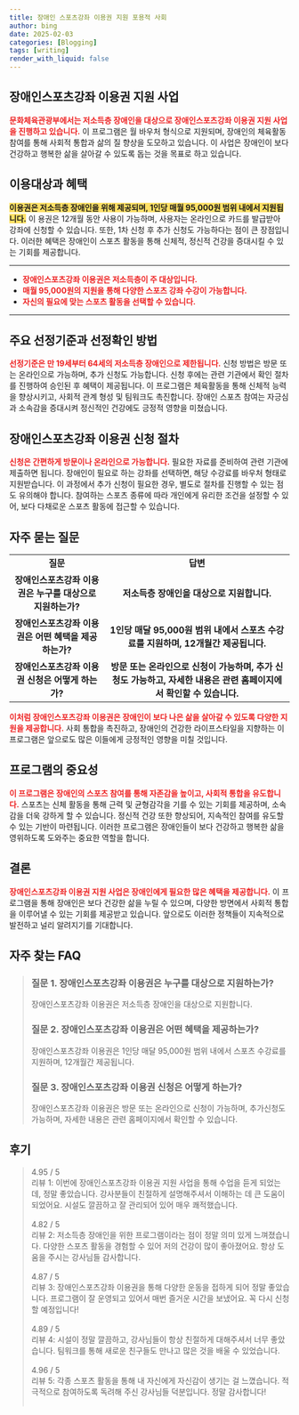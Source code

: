 ```yaml
---
title: 장애인 스포츠강좌 이용권 지원 포용적 사회
author: bing
date: 2025-02-03
categories: [Blogging]
tags: [writing]
render_with_liquid: false
---
```



<h2 id='장애인스포츠강좌이용권지원사업'>장애인스포츠강좌 이용권 지원 사업</h2>

<p><b><span style="color: #ee2323;">문화체육관광부에서는 저소득층 장애인을 대상으로 장애인스포츠강좌 이용권 지원 사업을 진행하고 있습니다.</span></b> 이 프로그램은 월 바우처 형식으로 지원되며, 장애인의 체육활동 참여를 통해 사회적 통합과 삶의 질 향상을 도모하고 있습니다. 이 사업은 장애인이 보다 건강하고 행복한 삶을 살아갈 수 있도록 돕는 것을 목표로 하고 있습니다.</p>

<h2 id='이용대상과혜택'>이용대상과 혜택</h2>

<p><b><span style="background-color: #ffe066;">이용권은 저소득층 장애인을 위해 제공되며, 1인당 매월 95,000원 범위 내에서 지원됩니다.</span></b> 이 용권은 12개월 동안 사용이 가능하며, 사용자는 온라인으로 카드를 발급받아 강좌에 신청할 수 있습니다. 또한, 1차 신청 후 추가 신청도 가능하다는 점이 큰 장점입니다. 이러한 혜택은 장애인이 스포츠 활동을 통해 신체적, 정신적 건강을 증대시킬 수 있는 기회를 제공합니다.</p>

<hr />

<ul>
    <li><b><span style="color: #ee2323;">장애인스포츠강좌 이용권은 저소득층이 주 대상입니다.</span></b></li>
    <li><b><span style="color: #ee2323;">매월 95,000원의 지원을 통해 다양한 스포츠 강좌 수강이 가능합니다.</span></b></li>
    <li><b><span style="color: #ee2323;">자신의 필요에 맞는 스포츠 활동을 선택할 수 있습니다.</span></b></li>
</ul>

<hr />

<h2 id='선정기준과방법'>주요 선정기준과 선정확인 방법</h2>

<p><b><span style="color: #ee2323;">선정기준은 만 19세부터 64세의 저소득층 장애인으로 제한됩니다.</span></b> 신청 방법은 방문 또는 온라인으로 가능하며, 추가 신청도 가능합니다. 신청 후에는 관련 기관에서 확인 절차를 진행하여 승인된 후 혜택이 제공됩니다. 이 프로그램은 체육활동을 통해 신체적 능력을 향상시키고, 사회적 관계 형성 및 팀워크도 촉진합니다. 장애인 스포츠 참여는 자긍심과 소속감을 증대시켜 정신적인 건강에도 긍정적 영향을 미쳤습니다.</p>

<h2 id='신청절차'>장애인스포츠강좌 이용권 신청 절차</h2>

<p><b><span style="color: #ee2323;">신청은 간편하게 방문이나 온라인으로 가능합니다.</span></b> 필요한 자료를 준비하여 관련 기관에 제출하면 됩니다. 장애인이 필요로 하는 강좌를 선택하면, 해당 수강료를 바우처 형태로 지원받습니다. 이 과정에서 추가 신청이 필요한 경우, 별도로 절차를 진행할 수 있는 점도 유의해야 합니다. 참여하는 스포츠 종류에 따라 개인에게 유리한 조건을 설정할 수 있어, 보다 다채로운 스포츠 활동에 접근할 수 있습니다.</p>

<h2 id='자주묻는질문'>자주 묻는 질문</h2>

<table>
    <tr>
        <td style="text-align: center; height: 17px;"><b>질문</b></td>
        <td style="text-align: center; height: 17px;"><b>답변</b></td>
    </tr>
    <tr>
        <td style="text-align: center; height: 17px;"><b>장애인스포츠강좌 이용권은 누구를 대상으로 지원하는가?</b></td>
        <td style="text-align: center; height: 17px;"><b>저소득층 장애인을 대상으로 지원합니다.</b></td>
    </tr>
    <tr>
        <td style="text-align: center; height: 17px;"><b>장애인스포츠강좌 이용권은 어떤 혜택을 제공하는가?</b></td>
        <td style="text-align: center; height: 17px;"><b>1인당 매달 95,000원 범위 내에서 스포츠 수강료를 지원하며, 12개월간 제공됩니다.</b></td>
    </tr>
    <tr>
        <td style="text-align: center; height: 17px;"><b>장애인스포츠강좌 이용권 신청은 어떻게 하는가?</b></td>
        <td style="text-align: center; height: 17px;"><b>방문 또는 온라인으로 신청이 가능하며, 추가 신청도 가능하고, 자세한 내용은 관련 홈페이지에서 확인할 수 있습니다.</b></td>
    </tr>
</table>

<p><b><span style="color: #ee2323;">이처럼 장애인스포츠강좌 이용권은 장애인이 보다 나은 삶을 살아갈 수 있도록 다양한 지원을 제공합니다.</span></b> 사회 통합을 촉진하고, 장애인의 건강한 라이프스타일을 지향하는 이 프로그램은 앞으로도 많은 이들에게 긍정적인 영향을 미칠 것입니다.</p>

<h2 id='프로그램의중요성'>프로그램의 중요성</h2>

<p><b><span style="color: #ee2323;">이 프로그램은 장애인의 스포츠 참여를 통해 자존감을 높이고, 사회적 통합을 유도합니다.</span></b> 스포츠는 신체 활동을 통해 근력 및 균형감각을 기를 수 있는 기회를 제공하며, 소속감을 더욱 강하게 할 수 있습니다. 정신적 건강 또한 향상되어, 지속적인 참여를 유도할 수 있는 기반이 마련됩니다. 이러한 프로그램은 장애인들이 보다 건강하고 행복한 삶을 영위하도록 도와주는 중요한 역할을 합니다.</p>

<h2 id='결론'>결론</h2>

<p><b><span style="color: #ee2323;">장애인스포츠강좌 이용권 지원 사업은 장애인에게 필요한 많은 혜택을 제공합니다.</span></b> 이 프로그램을 통해 장애인은 보다 건강한 삶을 누릴 수 있으며, 다양한 방면에서 사회적 통합을 이루어낼 수 있는 기회를 제공받고 있습니다. 앞으로도 이러한 정책들이 지속적으로 발전하고 널리 알려지기를 기대합니다.</p>


<h2 id='자주_찾는_FAQ'>자주 찾는 FAQ</h2>
<div itemscope="" itemtype="https://schema.org/FAQPage"> 
<blockquote> 
<div itemscope="" itemprop="mainEntity" itemtype="https://schema.org/Question"> 
<h3 itemprop="name">질문 1. 장애인스포츠강좌 이용권은 누구를 대상으로 지원하는가?</h3> 
<div itemscope="" itemprop="acceptedAnswer" itemtype="https://schema.org/Answer"> 
<span itemprop="text"> 
<p>장애인스포츠강좌 이용권은 저소득층 장애인을 대상으로 지원합니다.</p> 
</span> 
</div> 
</div> 
<div itemscope="" itemprop="mainEntity" itemtype="https://schema.org/Question"> 
<h3 itemprop="name">질문 2. 장애인스포츠강좌 이용권은 어떤 혜택을 제공하는가?</h3> 
<div itemscope="" itemprop="acceptedAnswer" itemtype="https://schema.org/Answer"> 
<span itemprop="text"> 
<p>장애인스포츠강좌 이용권은 1인당 매달 95,000원 범위 내에서 스포츠 수강료를 지원하며, 12개월간 제공됩니다.</p> 
</span> 
</div> 
</div> 
<div itemscope="" itemprop="mainEntity" itemtype="https://schema.org/Question"> 
<h3 itemprop="name">질문 3. 장애인스포츠강좌 이용권 신청은 어떻게 하는가?</h3> 
<div itemscope="" itemprop="acceptedAnswer" itemtype="https://schema.org/Answer"> 
<span itemprop="text"> 
<p>장애인스포츠강좌 이용권은 방문 또는 온라인으로 신청이 가능하며, 추가신청도 가능하며, 자세한 내용은 관련 홈페이지에서 확인할 수 있습니다.</p> 
</span> 
</div> 
</div> 
</blockquote> 
</div>
<h2 id='후기'>후기</h2>
<div itemscope itemtype="https://schema.org/Product">
  <blockquote>
  <div itemprop="review" itemscope itemtype="https://schema.org/Review">
      <div itemprop="reviewRating" itemscope itemtype="https://schema.org/Rating"> <span itemprop="ratingValue">4.95</span> / <span itemprop="bestRating">5</span> </div>
      <span itemprop="reviewBody">리뷰 1: 이번에 장애인스포츠강좌 이용권 지원 사업을 통해 수업을 듣게 되었는데, 정말 좋았습니다. 강사분들이 친절하게 설명해주셔서 이해하는 데 큰 도움이 되었어요. 시설도 깔끔하고 잘 관리되어 있어 매우 쾌적했습니다.</span>
  </div>
  <br>
  <div itemprop="review" itemscope itemtype="https://schema.org/Review">
      <div itemprop="reviewRating" itemscope itemtype="https://schema.org/Rating"> <span itemprop="ratingValue">4.82</span> / <span itemprop="bestRating">5</span> </div>
      <span itemprop="reviewBody">리뷰 2: 저소득층 장애인을 위한 프로그램이라는 점이 정말 의미 있게 느껴졌습니다. 다양한 스포츠 활동을 경험할 수 있어 저의 건강이 많이 좋아졌어요. 항상 도움을 주시는 강사님들 감사합니다.</span>
  </div>
  <br>
  <div itemprop="review" itemscope itemtype="https://schema.org/Review">
      <div itemprop="reviewRating" itemscope itemtype="https://schema.org/Rating"> <span itemprop="ratingValue">4.87</span> / <span itemprop="bestRating">5</span> </div>
      <span itemprop="reviewBody">리뷰 3: 장애인스포츠강좌 이용권을 통해 다양한 운동을 접하게 되어 정말 좋았습니다. 프로그램이 잘 운영되고 있어서 매번 즐거운 시간을 보냈어요. 꼭 다시 신청할 예정입니다!</span>
  </div>
  <br>
  <div itemprop="review" itemscope itemtype="https://schema.org/Review">
      <div itemprop="reviewRating" itemscope itemtype="https://schema.org/Rating"> <span itemprop="ratingValue">4.89</span> / <span itemprop="bestRating">5</span> </div>
      <span itemprop="reviewBody">리뷰 4: 시설이 정말 깔끔하고, 강사님들이 항상 친절하게 대해주셔서 너무 좋았습니다. 팀워크를 통해 새로운 친구들도 만나고 많은 것을 배울 수 있었습니다.</span>
  </div>
  <br>
  <div itemprop="review" itemscope itemtype="https://schema.org/Review">
      <div itemprop="reviewRating" itemscope itemtype="https://schema.org/Rating"> <span itemprop="ratingValue">4.96</span> / <span itemprop="bestRating">5</span> </div>
      <span itemprop="reviewBody">리뷰 5: 각종 스포츠 활동을 통해 내 자신에게 자신감이 생기는 걸 느꼈습니다. 적극적으로 참여하도록 독려해 주신 강사님들 덕분입니다. 정말 감사합니다!</span>
  </div>
  <br>
  </blockquote>
</div>
